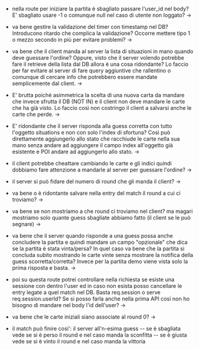 - nella route per iniziare la partita è sbagliato passare l'user_id nel body? E' sbagliato usare -1 o comunque null nel caso di utente non loggato?
->

- va bene gestire la validazione del timer con timestamp nel DB? Introducono ritardo che complica la validazione? Occorre mettere tipo 1 o mezzo secondo in più per evitare problemi?
->

- va bene che il client manda al server la lista di situazioni in mano quando deve guessare l'ordine? Oppure, visto che il server volendo potrebbe fare il retrieve della lista dal DB allora è una cosa ridondante? Lo faccio per far evitare al server di fare query aggiuntive che rallentino o comunque di cercare info che potrebbero essere mandate semplicemente dal client.
->

- E' brutta poichè asimmetrica la scelta di una nuova carta da mandare che invece sfrutta il DB (NOT IN) e il client non deve mandare le carte che ha già visto. Lo faccio così non costringo il client a salvarsi anche le carte che perde.
->

- E' ridondante che il server risponda alla guess corretta con tutto l'oggetto situations e non con solo l'index di sfortuna? Così può direttamente aggiungerlo allo stato che racchiude le carte nella sua mano senza andare ad aggiungere il campo index all'oggetto già esistente e POI andare ad aggiungerlo allo stato.
-> 

- il client potrebbe cheattare cambiando le carte e gli indici quindi dobbiamo fare attenzione a mandarle al server per guessare l'ordine?
->

- il server si può fidare del numero di round che gli manda il client?
->

- va bene o è ridontante salvare nella entry del match il round a cui ci troviamo?
->

- va bene se non mostriamo a che round ci troviamo nel client? ma magari mostriamo solo quante guess sbagliate abbiamo fatto (il client se le può segnare)
->

- va bene che il server quando risponde a una guess possa anche concludere la partita e quindi mandare un campo "opzionale" che dica se la partita è stata vinta/persa? In quel caso va bene che la partita si concluda subito mostrando le carte vinte senza mostrare la notifica della guess scorretta/corretta? Invece per la partita demo viene vista solo la prima risposta e basta.
->

- poi su questa route potrei controllare nella richiesta se esiste una sessione con dentro l'user ed in caso non esista posso cancellare le entry legate a quel match nel DB. Basta req.session o serve req.session.userId? Se si posso farla anche nella prima API così non ho bisogno di mandare nel body l'id dell'user?
->

- va bene che le carte iniziali siano associate al round 0?
->

- il match può finire cosi': il server all'n-esima guess
 -- se è sbagliata vede se si è perso il round e nel caso manda la sconfitta
 -- se è giusta vede se si è vinto il round e nel caso manda la vittoria
